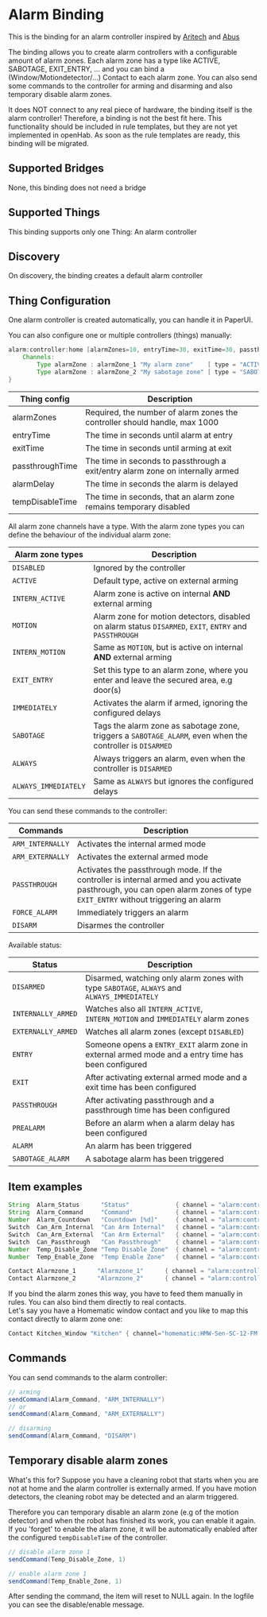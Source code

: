 # Alarm Binding

This is the binding for an alarm controller inspired by [Aritech](https://aritech-security.de) and [Abus](https://www.abus.com)  

The binding allows you to create alarm controllers with a configurable amount of alarm zones. Each alarm zone has a type like ACTIVE, SABOTAGE, EXIT_ENTRY, ... and you can bind a (Window/Motiondetector/...) Contact to each alarm zone. You can also send some commands to the controller for arming and disarming and also temporary disable alarm zones.

It does NOT connect to any real piece of hardware, the binding itself is the alarm controller! Therefore, a binding is not the best fit here. This functionality should be included in rule templates, but they are not yet implemented in openHab. As soon as the rule templates are ready, this binding will be migrated.

## Supported Bridges

None, this binding does not need a bridge

## Supported Things

This binding supports only one Thing: An alarm controller

## Discovery

On discovery, the binding creates a default alarm controller

## Thing Configuration

One alarm controller is created automatically, you can handle it in PaperUI.  

You can also configure one or multiple controllers (things) manually:

```java
alarm:controller:home [alarmZones=10, entryTime=30, exitTime=30, passthroughTime=30, alarmDelay=30, tempDisableTime=600] {
    Channels:
        Type alarmZone : alarmZone_1 "My alarm zone"    [ type = "ACTIVE" ]
        Type alarmZone : alarmZone_2 "My sabotage zone" [ type = "SABOTAGE" ]
}
```

| Thing config    | Description                                                                    | 
|-----------------|--------------------------------------------------------------------------------|
| alarmZones      | Required, the number of alarm zones the controller should handle, max 1000     |
| entryTime       | The time in seconds until alarm at entry                                       |
| exitTime        | The time in seconds until arming at exit                                       |
| passthroughTime | The time in seconds to passthrough a exit/entry alarm zone on internally armed |
| alarmDelay      | The time in seconds the alarm is delayed                                       |
| tempDisableTime | The time in seconds, that an alarm zone remains temporary disabled             |

All alarm zone channels have a type. With the alarm zone types you can define the behaviour of the individual alarm zone:

| Alarm zone types         | Description                                                                                                             |
|--------------------------|-------------------------------------------------------------------------------------------------------------------------|
| ```DISABLED```           | Ignored by the controller                                                                                               |
| ```ACTIVE```             | Default type, active on external arming                                                                                 |
| ```INTERN_ACTIVE```      | Alarm zone is active on internal **AND** external arming                                                                |
| ```MOTION```             | Alarm zone for motion detectors, disabled on alarm status ```DISARMED```, ```EXIT```, ```ENTRY``` and ```PASSTHROUGH``` |
| ```INTERN_MOTION```      | Same as ```MOTION```, but is active on internal **AND** external arming                                                 |
| ```EXIT_ENTRY```         | Set this type to an alarm zone, where you enter and leave the secured area, e.g door(s)                                 |
| ```IMMEDIATELY```        | Activates the alarm if armed, ignoring the configured delays                                                            |
| ```SABOTAGE```           | Tags the alarm zone as sabotage zone, triggers a ```SABOTAGE_ALARM```, even when the controller is ```DISARMED```       |
| ```ALWAYS```             | Always triggers an alarm, even when the controller is ```DISARMED```                                                    |
| ```ALWAYS_IMMEDIATELY``` | Same as ```ALWAYS``` but ignores the configured delays                                                                  |


You can send these commands to the controller:

| Commands             | Description                                                                                                                                                                    |
|----------------------|--------------------------------------------------------------------------------------------------------------------------------------------------------------------------------|
| ```ARM_INTERNALLY``` | Activates the internal armed mode                                                                                                                                              |
| ```ARM_EXTERNALLY``` | Activates the external armed mode                                                                                                                                              |
| ```PASSTHROUGH```    | Activates the passthrough mode. If the controller is internal armed and you activate pasthrough, you can open alarm zones of type ```EXIT_ENTRY``` without triggering an alarm |
| ```FORCE_ALARM```    | Immediately triggers an alarm                                                                                                                                                  |
| ```DISARM```         | Disarmes the controller                                                                                                                                                        |

Available status:

| Status                 | Description                                                                                             |
|------------------------|---------------------------------------------------------------------------------------------------------|
| ```DISARMED```         | Disarmed, watching only alarm zones with type ```SABOTAGE```, ```ALWAYS``` and ```ALWAYS_IMMEDIATELY``` |
| ```INTERNALLY_ARMED``` | Watches also all ```INTERN_ACTIVE```, ```INTERN_MOTION``` and ```IMMEDIATELY``` alarm zones                                                        |
| ```EXTERNALLY_ARMED``` | Watches all alarm zones (except ```DISABLED```)                                                                               |
| ```ENTRY```            | Someone opens a ```ENTRY_EXIT``` alarm zone in external armed mode and a entry time has been configured |
| ```EXIT```             | After activating external armed mode and a exit time has been configured                                |
| ```PASSTHROUGH```      | After activating passthrough and a passthrough time has been configured                                 |
| ```PREALARM```         | Before an alarm when a alarm delay has been configured                                                  |
| ```ALARM```            | An alarm has been triggered                                                                             |
| ```SABOTAGE_ALARM```   | A sabotage alarm has been triggered                                                                     |


## Item examples

```java
String  Alarm_Status      "Status"             { channel = "alarm:controller:home:status" }
String  Alarm_Command     "Command"            { channel = "alarm:controller:home:command" }
Number  Alarm_Countdown   "Countdown [%d]"     { channel = "alarm:controller:home:countdown" }
Switch  Can_Arm_Internal  "Can Arm Internal"   { channel = "alarm:controller:home:internalArmingPossible" }
Switch  Can_Arm_External  "Can Arm External"   { channel = "alarm:controller:home:externalArmingPossible" }
Switch  Can_Passthrough   "Can Passthrough"    { channel = "alarm:controller:home:passthroughPossible" }
Number  Temp_Disable_Zone "Temp Disable Zone"  { channel = "alarm:controller:home:tempDisableZone" }
Number  Temp_Enable_Zone  "Temp Enable Zone"   { channel = "alarm:controller:home:tempEnableZone" }

Contact Alarmzone_1      "Alarmzone_1"      { channel = "alarm:controller:home:alarmZone_1" }
Contact Alarmzone_2      "Alarmzone_2"      { channel = "alarm:controller:home:alarmZone_2" }
```

If you bind the alarm zones this way, you have to feed them manually in rules. You can also bind them directly to real contacts.  
Let's say you have a Homematic window contact and you like to map this contact directly to alarm zone one:

```java
Contact Kitchen_Window "Kitchen" { channel="homematic:HMW-Sen-SC-12-FM:ccu:KEQ00*****:1#SENSOR, alarm:controller:home:alarmZone_1" }
```

## Commands

You can send commands to the alarm controller:

```java
// arming
sendCommand(Alarm_Command, "ARM_INTERNALLY")
// or
sendCommand(Alarm_Command, "ARM_EXTERNALLY")

// disarming
sendCommand(Alarm_Command, "DISARM")
```

## Temporary disable alarm zones

What's this for? Suppose you have a cleaning robot that starts when you are not at home and the alarm controller is externally armed. If you have motion detectors, the cleaning robot may be detected and an alarm triggered.

Therefore you can temporary disable an alarm zone (e.g of the motion detector) and when the robot has finished its work, you can enable it again. If you 'forget' to enable the alarm zone, it will be automatically enabled after the configured ```tempDisableTime``` of the controller.

```java
// disable alarm zone 1
sendCommand(Temp_Disable_Zone, 1)

// enable alarm zone 1
sendCommand(Temp_Enable_Zone, 1)
```
After sending the command, the item will reset to NULL again. In the logfile you can see the disable/enable message.
